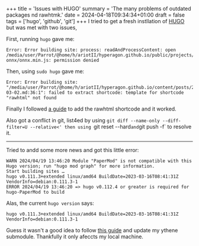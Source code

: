 +++
title = 'Issues with HUGO'
summary = 'The many problems of outdated packages nd rawhtmk.'
date = 2024-04-18T09:34:34+01:00
draft = false
tags = ['hugo', 'github', 'git']
+++
I tried to get a fresh instllation of [HUGO](https://gohugo.io/) but was met with two issues,

First, running `hugo` gave me:
```
Error: Error building site: process: readAndProcessContent: open /media/user/Parrot/@home/h/ariotII/hyperagon.github.io/public/projects/detector-onnx/onnx.min.js: permission denied
```

Then, using `sudo hugo` gave me:
```
Error: Error building site: "/media/user/Parrot/@home/h/ariotII/hyperagon.github.io/content/posts/2024-03-02.md:36:1": failed to extract shortcode: template for shortcode "rawhtml" not found
```

Finally I followed [a guide](https://andrewu.page/2022/04/insert-raw-html-in-hugo-with-a-simple-shortcode/) to add the rawhtml shortcode and it worked.

Also got a conflict in git, list4ed by using `git diff --name-only --diff-filter=U --relative<' then using `git reset --hard` and `git push -f` to resolve it.

---

Tried to andd some more news and got this little error:
```
WARN 2024/04/19 13:46:20 Module "PaperMod" is not compatible with this Hugo version; run "hugo mod graph" for more information.
Start building sites … 
hugo v0.111.3+extended linux/amd64 BuildDate=2023-03-16T08:41:31Z VendorInfo=debian:0.111.3-1
ERROR 2024/04/19 13:46:20 => hugo v0.112.4 or greater is required for hugo-PaperMod to build 
```

Alas, the current `hugo version` says:
```
hugo v0.111.3+extended linux/amd64 BuildDate=2023-03-16T08:41:31Z VendorInfo=debian:0.111.3-1
```

Guess it wasn't a good idea to follow [this guide](https://stackoverflow.com/questions/60269683/how-to-fix-the-error-found-no-layout-file-for-html-for-page-in-hugo-cms) and update my ythene submodule. Thankfully it only afeccts my local machine.
